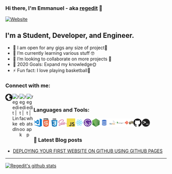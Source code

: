 ### Hi there, I'm Emmanuel - aka [regedit][website] 👋

[![Website]](https://ayfolio.netlify.com)

## I'm a Student, Developer, and Engineer.

- 🔭 I am open for any gigs any size of project💆
- 🌱 I’m currently learning various stuff 🤓
- 👯 I’m looking to collaborate on more projects 🐥
- 🥅 2020 Goals: Expand my knowledge🌞
- ⚡ Fun fact: I love playing basketball🏀

### Connect with me:

[<img align="left" alt="ayfolio" width="22px" src="https://raw.githubusercontent.com/iconic/open-iconic/master/svg/globe.svg" />][website]
[<img align="left" alt="regedit | LinkedIn" width="22px" src="https://cdn.jsdelivr.net/npm/simple-icons@v3/icons/linkedin.svg" />][linkedin]
[<img align="left" alt="regedit | facebook" width="22px" src="https://cdn.jsdelivr.net/npm/simple-icons@v3/icons/facebook.svg" />][facebook]
[<img align="left" alt="regedit | whatsapp" width="22px" src="https://cdn.jsdelivr.net/npm/simple-icons@v3/icons/whatsapp.svg" />][whatsapp]

<br />

### Languages and Tools:

[<img align="left" alt="Visual Studio Code" width="26px" src="https://raw.githubusercontent.com/github/explore/80688e429a7d4ef2fca1e82350fe8e3517d3494d/topics/visual-studio-code/visual-studio-code.png" />][play]
[<img align="left" alt="HTML5" width="26px" src="https://raw.githubusercontent.com/github/explore/80688e429a7d4ef2fca1e82350fe8e3517d3494d/topics/html/html.png" />][play]
[<img align="left" alt="CSS3" width="26px" src="https://raw.githubusercontent.com/github/explore/80688e429a7d4ef2fca1e82350fe8e3517d3494d/topics/css/css.png" />][play]
[<img align="left" alt="Sass" width="26px" src="https://raw.githubusercontent.com/github/explore/80688e429a7d4ef2fca1e82350fe8e3517d3494d/topics/sass/sass.png" />][play]
[<img align="left" alt="JavaScript" width="26px" src="https://raw.githubusercontent.com/github/explore/80688e429a7d4ef2fca1e82350fe8e3517d3494d/topics/javascript/javascript.png" />][play]
[<img align="left" alt="React" width="26px" src="https://raw.githubusercontent.com/github/explore/80688e429a7d4ef2fca1e82350fe8e3517d3494d/topics/react/react.png" />][play]
[<img align="left" alt="Gatsby" width="26px" src="https://raw.githubusercontent.com/github/explore/e94815998e4e0713912fed477a1f346ec04c3da2/topics/gatsby/gatsby.png" />][play]

[<img align="left" alt="Node.js" width="26px" src="https://raw.githubusercontent.com/github/explore/80688e429a7d4ef2fca1e82350fe8e3517d3494d/topics/nodejs/nodejs.png" />][play]

[<img align="left" alt="SQL" width="26px" src="https://raw.githubusercontent.com/github/explore/80688e429a7d4ef2fca1e82350fe8e3517d3494d/topics/sql/sql.png" />][play]
[<img align="left" alt="MySQL" width="26px" src="https://raw.githubusercontent.com/github/explore/80688e429a7d4ef2fca1e82350fe8e3517d3494d/topics/mysql/mysql.png" />][play]
[<img align="left" alt="MongoDB" width="26px" src="https://raw.githubusercontent.com/github/explore/80688e429a7d4ef2fca1e82350fe8e3517d3494d/topics/mongodb/mongodb.png" />][play]
[<img align="left" alt="Git" width="26px" src="https://raw.githubusercontent.com/github/explore/80688e429a7d4ef2fca1e82350fe8e3517d3494d/topics/git/git.png" />][play]
[<img align="left" alt="GitHub" width="26px" src="https://raw.githubusercontent.com/github/explore/78df643247d429f6cc873026c0622819ad797942/topics/github/github.png" />][play]
[<img align="left" alt="Terminal" width="26px" src="https://raw.githubusercontent.com/github/explore/80688e429a7d4ef2fca1e82350fe8e3517d3494d/topics/terminal/terminal.png" />][play]

<br />
<br />

### 📓 Latest Blog posts

<!-- BLOG-POST-LIST:START -->

- [DEPLOYING YOUR FIRST WEBSITE ON GITHUB USING GITHUB PAGES](https://regedit-msc.hashnode.dev/deploying-your-first-website-on-github-using-github-pages)
<!-- BLOG-POST-LIST:END -->

---

[![Regedit's github stats](https://github-readme-stats.vercel.app/api?username=Regedit-msc&hide=stars,contribs,prs,issues&show_icons=true&theme=nightowl)](https://github.com/anuraghazra/github-readme-stats)

[website]: https://ayfolio.netlify.com
[play]: https://regedit-msc.github.io/index
[linkedin]: https://www.linkedin.com/in/efusanya-ayomide-692008192
[whatsapp]: https://wa.link/gjpxot
[facebook]: https://www.facebook.com/efusanyaayomide
